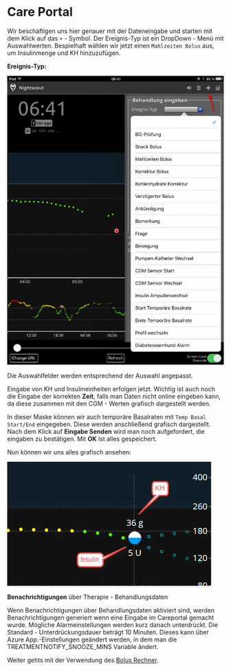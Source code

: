 # Care Portal



Wir beschäftigen uns hier genauer mit der Dateneingabe und starten mit dem Klick auf das `+` - Symbol. Der Ereignis-Typ ist ein DropDown - Menü mit Auswahlwerten. Bespielhaft wählen wir jetzt einen `Mahlzeiten Bolus` aus, um Insulinmenge und KH hinzuzufügen.


**Ereignis-Typ:**

![nightscout_careportal](../images/nightscout/nightscout_careportal.jpg)


Die Auswahlfelder werden entsprechend der Auswahl angepasst.

Eingabe von KH und Insulineinheiten erfolgen jetzt. Wichtig ist auch noch die Eingabe der
korrekten **Zeit**, falls man Daten nicht online eingeben kann, da diese zusammen mit den CGM - Werten grafisch dargestellt werden.

In dieser Maske können wir auch temporäre Basalraten mit `Temp Basal Start/End` eingegeben. Diese werden anschließend grafisch dargestellt.
Nach dem Klick auf **Eingabe Senden** wird man noch aufgefordert, die eingaben zu bestätigen. Mit **OK** ist alles gespeichert.




Nun können wir uns  alles grafisch ansehen:

![nightscout_cp_entries](../images/nightscout/nightscout_cp_entries.jpg)



**Benachrichtigungen** über Therapie - Behandlungsdaten

Wenn Benachrichtigungen über Behandlungsdaten aktiviert sind, werden Benachrichtigungen generiert wenn eine Eingabe im Careportal gemacht wurde. Mögliche Alarmeinstellungen werden kurz danach unterdrückt. Die Standard - Unterdrückungsdauer beträgt 10 Minuten. Dieses kann über Azure App.-Einstellungen geändert werden, in dem man die TREATMENTNOTIFY_SNOOZE_MINS
Variable ändert.



Weiter gehts mit der  Verwendung des  [Bolus Rechner](../nightscout/boluscalculator.md).

